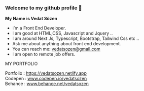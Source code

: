 ### Welcome to my github profile 👋 

<strong>My Name is Vedat Sözen</strong>

- I’m a Front End Developer.
- I am good at HTML,CSS, Javascript and Jquery ..
- I am around Next Js, Typescript, Bootstrap, Tailwind Css etc ..
- Ask me about anything about front end development.
- You can reach me: vedatsozen@gmail.com
- I am open to remote job offers.

MY PORTFOLIO 

Portfolio : https://vedatsozen.netlify.app <br>
Codepen : www.codepen.io/vedatsozen <br>
Behance : www.behance.net/vedatsozen
